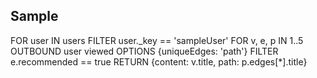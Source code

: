 ## Sample

FOR user IN users
  FILTER user._key == 'sampleUser'
  FOR v, e, p IN 1..5 OUTBOUND user viewed
    OPTIONS {uniqueEdges: 'path'}
    FILTER e.recommended == true
    RETURN {content: v.title, path: p.edges[*].title}